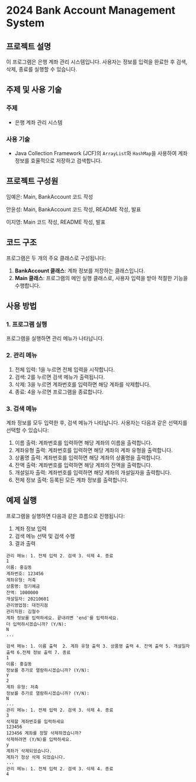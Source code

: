 # 2024 Bank Account Management System

## 프로젝트 설명

이 프로그램은 은행 계좌 관리 시스템입니다. 사용자는 정보를 입력을 완료한 후 검색, 삭제, 종료를 실행할 수 있습니다. 

## 주제 및 사용 기술

### 주제
- 은행 계좌 관리 시스템

### 사용 기술
- Java Collection Framework (JCF)의 `ArrayList`와 `HashMap`을 사용하여 계좌 정보를 효율적으로 저장하고 검색합니다.

## 프로젝트 구성원

임예은: Main, BankAccount 코드 작성

안윤성: Main, BankAccount 코드 작성, README 작성, 발표

이지영: Main 코드 작성, README 작성, 발표 

## 코드 구조
프로그램은 두 개의 주요 클래스로 구성됩니다: 
1. **BankAccount 클래스**: 계좌 정보를 저장하는 클래스입니다. 
2. **Main 클래스**: 프로그램의 메인 실행 클래스로, 사용자 입력을 받아 적절한 기능을 수행합니다.

## 사용 방법


### 1. 프로그램 실행
프로그램을 실행하면 관리 메뉴가 나타납니다.




### 2. 관리 메뉴
1. 전체 입력: 1을 누르면 전체 입력을 시작합니다.
2. 검색: 2를 누르면 검색 메뉴가 출력됩니다.
3. 삭제: 3을 누르면 계좌번호를 입력하면 해당 계좌를 삭제합니다.
4. 종료: 4을 누르면 프로그램을 종료합니다.

### 3. 검색 메뉴
계좌 정보를 모두 입력한 후, 검색 메뉴가 나타납니다. 사용자는 다음과 같은 선택지를 선택할 수 있습니다:
1. 이름 출력: 계좌번호를 입력하면 해당 계좌의 이름을 출력합니다.  
2. 계좌유형 출력: 계좌번호를 입력하면 해당 계좌의 계좌 유형을 출력합니다.
3. 상품명 출력: 계좌번호를 입력하면 해당 계좌의 상품명을 출력합니다.
4. 잔액 출력: 계좌번호를 입력하면 해당 계좌의 잔액을 출력합니다.
5. 개설일자 출력: 계좌번호를 입력하면 해당 계좌의 개설일자을 출력합니다.
6. 전체 정보 출력: 등록된 모든 계좌 정보를 출력합니다.

## 예제 실행
프로그램을 실행하면 다음과 같은 흐름으로 진행됩니다:

1. 계좌 정보 입력
2. 검색 메뉴 선택 및 검색 수행
3. 결과 출력

```plaintext
관리 메뉴: 1. 전체 입력 2. 검색 3. 삭제 4. 종료
1
이름: 홍길동
계좌번호: 123456
계좌유형: 저축
상품명: 정기예금
잔액: 1000000
개설일자: 20210601
관리영업점: 대전지점
관리직원: 김철수
계좌 정보를 입력하세요. 끝내려면 'end'를 입력하세요.
더 입력하시겠습니까? (Y/N):
N
...

검색 메뉴: 1. 이름 출력  2. 계좌 유형 출력 3. 상품명 출력 4. 잔액 출력 5. 개설일자 출력 6.전체 정보 출력 7. 종료
1
이름: 홍길동
정보를 추가로 열람하시겠습니까? (Y/N):
Y
2
계좌 유형: 저축
정보를 추가로 열람하시겠습니까? (Y/N):
N
...
관리 메뉴: 1. 전체 입력 2. 검색 3. 삭제 4. 종료
3
삭제할 계좌번호를 입력하세요
123456
123456 계좌를 정말 삭제하겠습니까?
삭제하려면 (Y/N)를 입력하세요.
y
계좌가 삭제되었습니다.
계좌가 정상 삭제 되었습니다.
...
관리 메뉴: 1. 전체 입력 2. 검색 3. 삭제 4. 종료
4

